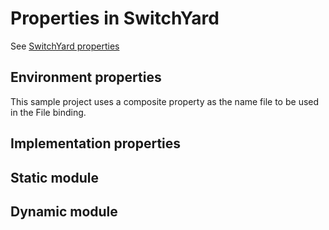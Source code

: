# Properties in SwitchYard
See [SwitchYard properties](https://docs.jboss.org/author/display/SWITCHYARD/Properties)

## Environment properties
This sample project uses a composite property as the name file to be used in the File binding.

## Implementation properties

## Static module

## Dynamic module

